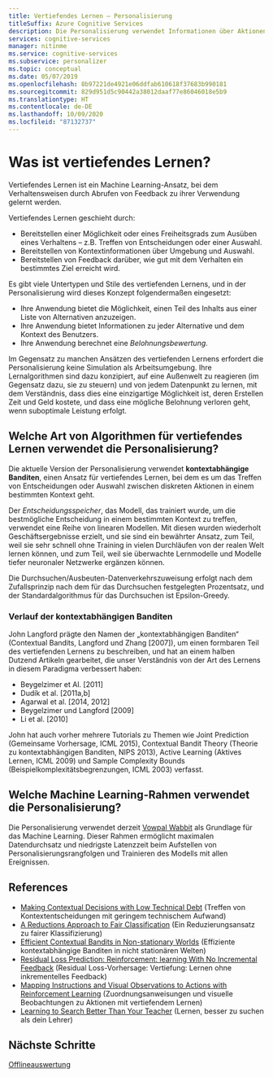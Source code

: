 ```yaml
---
title: Vertiefendes Lernen – Personalisierung
titleSuffix: Azure Cognitive Services
description: Die Personalisierung verwendet Informationen über Aktionen und den aktuellen Kontext, um bessere Rangfolgevorschläge zu machen. Die Informationen zu diesen Aktionen und zum Kontext sind die Attribute oder Eigenschaften, die als Features bezeichnet werden.
services: cognitive-services
manager: nitinme
ms.service: cognitive-services
ms.subservice: personalizer
ms.topic: conceptual
ms.date: 05/07/2019
ms.openlocfilehash: 8b97221de4921e06ddfab610618f37683b990181
ms.sourcegitcommit: 829d951d5c90442a38012daaf77e86046018e5b9
ms.translationtype: HT
ms.contentlocale: de-DE
ms.lasthandoff: 10/09/2020
ms.locfileid: "87132737"
---
```

# <a name="what-is-reinforcement-learning"></a>Was ist vertiefendes Lernen?

Vertiefendes Lernen ist ein Machine Learning-Ansatz, bei dem Verhaltensweisen durch Abrufen von Feedback zu ihrer Verwendung gelernt werden.
 
Vertiefendes Lernen geschieht durch:

* Bereitstellen einer Möglichkeit oder eines Freiheitsgrads zum Ausüben eines Verhaltens – z.B. Treffen von Entscheidungen oder einer Auswahl.
* Bereitstellen von Kontextinformationen über Umgebung und Auswahl.
* Bereitstellen von Feedback darüber, wie gut mit dem Verhalten ein bestimmtes Ziel erreicht wird.

Es gibt viele Untertypen und Stile des vertiefenden Lernens, und in der Personalisierung wird dieses Konzept folgendermaßen eingesetzt:

* Ihre Anwendung bietet die Möglichkeit, einen Teil des Inhalts aus einer Liste von Alternativen anzuzeigen.
* Ihre Anwendung bietet Informationen zu jeder Alternative und dem Kontext des Benutzers.
* Ihre Anwendung berechnet eine _Belohnungsbewertung_.

Im Gegensatz zu manchen Ansätzen des vertiefenden Lernens erfordert die Personalisierung keine Simulation als Arbeitsumgebung. Ihre Lernalgorithmen sind dazu konzipiert, auf eine Außenwelt zu reagieren (im Gegensatz dazu, sie zu steuern) und von jedem Datenpunkt zu lernen, mit dem Verständnis, dass dies eine einzigartige Möglichkeit ist, deren Erstellen Zeit und Geld kostete, und dass eine mögliche Belohnung verloren geht, wenn suboptimale Leistung erfolgt.

## <a name="what-type-of-reinforcement-learning-algorithms-does-personalizer-use"></a>Welche Art von Algorithmen für vertiefendes Lernen verwendet die Personalisierung?

Die aktuelle Version der Personalisierung verwendet **kontextabhängige Banditen**, einen Ansatz für vertiefendes Lernen, bei dem es um das Treffen von Entscheidungen oder Auswahl zwischen diskreten Aktionen in einem bestimmten Kontext geht.

Der _Entscheidungsspeicher_, das Modell, das trainiert wurde, um die bestmögliche Entscheidung in einem bestimmten Kontext zu treffen, verwendet eine Reihe von linearen Modellen. Mit diesen wurden wiederholt Geschäftsergebnisse erzielt, und sie sind ein bewährter Ansatz, zum Teil, weil sie sehr schnell ohne Training in vielen Durchläufen von der realen Welt lernen können, und zum Teil, weil sie überwachte Lernmodelle und Modelle tiefer neuronaler Netzwerke ergänzen können.

Die Durchsuchen/Ausbeuten-Datenverkehrszuweisung erfolgt nach dem Zufallsprinzip nach dem für das Durchsuchen festgelegten Prozentsatz, und der Standardalgorithmus für das Durchsuchen ist Epsilon-Greedy.

### <a name="history-of-contextual-bandits"></a>Verlauf der kontextabhängigen Banditen

John Langford prägte den Namen der „kontextabhängigen Banditen“ (Contextual Bandits, Langford und Zhang [2007]), um einen formbaren Teil des vertiefenden Lernens zu beschreiben, und hat an einem halben Dutzend Artikeln gearbeitet, die unser Verständnis von der Art des Lernens in diesem Paradigma verbessert haben:

* Beygelzimer et Al. [2011]
* Dudík et al. [2011a,b]
* Agarwal et al. [2014, 2012]
* Beygelzimer und Langford [2009]
* Li et al. [2010]

John hat auch vorher mehrere Tutorials zu Themen wie Joint Prediction (Gemeinsame Vorhersage, ICML 2015), Contextual Bandit Theory (Theorie zu kontextabhängigen Banditen, NIPS 2013), Active Learning (Aktives Lernen, ICML 2009) und Sample Complexity Bounds (Beispielkomplexitätsbegrenzungen, ICML 2003) verfasst.

## <a name="what-machine-learning-frameworks-does-personalizer-use"></a>Welche Machine Learning-Rahmen verwendet die Personalisierung?

Die Personalisierung verwendet derzeit [Vowpal Wabbit](https://github.com/VowpalWabbit/vowpal_wabbit/wiki) als Grundlage für das Machine Learning. Dieser Rahmen ermöglicht maximalen Datendurchsatz und niedrigste Latenzzeit beim Aufstellen von Personalisierungsrangfolgen und Trainieren des Modells mit allen Ereignissen.

## <a name="references"></a>References

* [Making Contextual Decisions with Low Technical Debt](https://arxiv.org/abs/1606.03966) (Treffen von Kontextentscheidungen mit geringem technischem Aufwand)
* [A Reductions Approach to Fair Classification](https://arxiv.org/abs/1803.02453) (Ein Reduzierungsansatz zu fairer Klassifizierung)
* [Efficient Contextual Bandits in Non-stationary Worlds](https://arxiv.org/abs/1708.01799) (Effiziente kontextabhängige Banditen in nicht stationären Welten)
* [Residual Loss Prediction: Reinforcement: learning With No Incremental Feedback](https://openreview.net/pdf?id=HJNMYceCW) (Residual Loss-Vorhersage: Vertiefung: Lernen ohne inkrementelles Feedback)
* [Mapping Instructions and Visual Observations to Actions with Reinforcement Learning](https://arxiv.org/abs/1704.08795) (Zuordnungsanweisungen und visuelle Beobachtungen zu Aktionen mit vertiefendem Lernen)
* [Learning to Search Better Than Your Teacher](https://arxiv.org/abs/1502.02206) (Lernen, besser zu suchen als dein Lehrer)

## <a name="next-steps"></a>Nächste Schritte

[Offlineauswertung](concepts-offline-evaluation.md) 